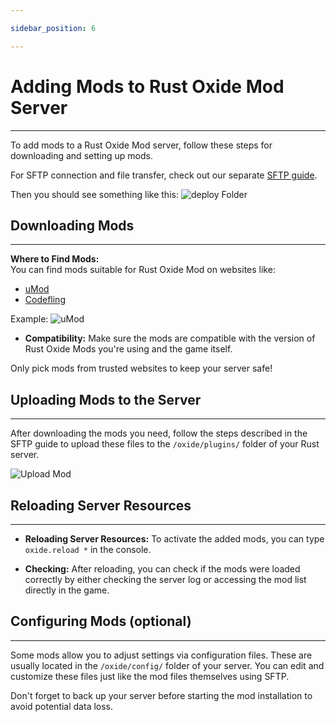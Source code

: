 ```yaml
---

sidebar_position: 6

---
```


# Adding Mods to Rust Oxide Mod Server
---

To add mods to a Rust Oxide Mod server, follow these steps for downloading and setting up mods.

For SFTP connection and file transfer, check out our separate [SFTP guide](/guides/sftp#using-sftp).

Then you should see something like this:
![deploy Folder](/img/minecraft/deployfolder.png)

## Downloading Mods
---

**Where to Find Mods:**  
You can find mods suitable for Rust Oxide Mod on websites like:
- [uMod](https://umod.org/plugins?page=1&sort=title&sortdir=asc&categories=rust)
- [Codefling](https://codefling.com/mods)

Example:
![uMod](/img/rust/umod.png)
 
- **Compatibility:** Make sure the mods are compatible with the version of Rust Oxide Mods you're using and the game itself.


Only pick mods from trusted websites to keep your server safe!

## Uploading Mods to the Server
---

After downloading the mods you need, follow the steps described in the SFTP guide to upload these files to the `/oxide/plugins/` folder of your Rust server.

![Upload Mod](/img/rust/mod_folder.png)

## Reloading Server Resources
---

- **Reloading Server Resources:** To activate the added mods, you can type  
`oxide.reload *` in the console.

- **Checking:** After reloading, you can check if the mods were loaded correctly by either checking the server log or accessing the mod list directly in the game.

## Configuring Mods (optional)
---

Some mods allow you to adjust settings via configuration files. These are usually located in the `/oxide/config/` folder of your server. You can edit and customize these files just like the mod files themselves using SFTP.

Don't forget to back up your server before starting the mod installation to avoid potential data loss.
